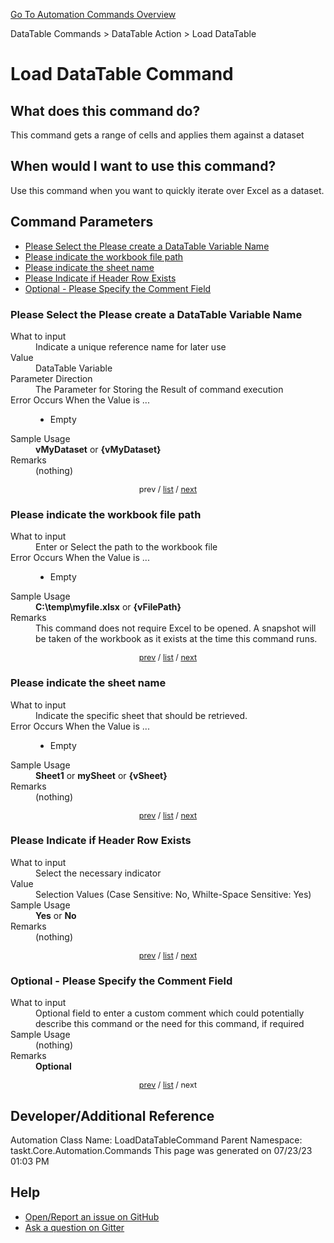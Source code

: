 <!--TITLE: Load DataTable Command -->
<!-- SUBTITLE: a command in the DataTable Commands group. -->
[Go To Automation Commands Overview](/automation-commands.md)


DataTable Commands &gt; DataTable Action &gt; Load DataTable


# Load DataTable Command


## What does this command do?
This command gets a range of cells and applies them against a dataset


## When would I want to use this command?
Use this command when you want to quickly iterate over Excel as a dataset.


<a id="param_list"></a>
## Command Parameters
- [Please Select the Please create a DataTable Variable Name](#param_0)
- [Please indicate the workbook file path](#param_1)
- [Please indicate the sheet name](#param_2)
- [Please Indicate if Header Row Exists](#param_3)
- [Optional - Please Specify the Comment Field](#param_4)


<a id="param_0"></a>
### Please Select the Please create a DataTable Variable Name


<dl>
<dt>What to input</dt><dd>Indicate a unique reference name for later use</dd>
<dt>Value</dt><dd>DataTable Variable</dd>
<dt>Parameter Direction</dt><dd>The Parameter for Storing the Result of command execution</dd>
<dt>Error Occurs When the Value is ...</dt><dd><ul>
<li>Empty</li>
</ul></dd>
<dt>Sample Usage</dt><dd><strong>vMyDataset</strong> or <strong>{vMyDataset}</strong></dd>
<dt>Remarks</dt><dd>(nothing)</dd>
</dl>




<div style="font-size: 90%; text-align: center">


prev / [list](#param_list) / [next](#param_1)


</div>


<a id="param_1"></a>
### Please indicate the workbook file path


<dl>
<dt>What to input</dt><dd>Enter or Select the path to the workbook file</dd>
<dt>Error Occurs When the Value is ...</dt><dd><ul>
<li>Empty</li>
</ul></dd>
<dt>Sample Usage</dt><dd><strong>C:\temp\myfile.xlsx</strong> or <strong>{vFilePath}</strong></dd>
<dt>Remarks</dt><dd>This command does not require Excel to be opened.  A snapshot will be taken of the workbook as it exists at the time this command runs.</dd>
</dl>




<div style="font-size: 90%; text-align: center">


[prev](#param_1) / [list](#param_list) / [next](#param_2)


</div>


<a id="param_2"></a>
### Please indicate the sheet name


<dl>
<dt>What to input</dt><dd>Indicate the specific sheet that should be retrieved.</dd>
<dt>Error Occurs When the Value is ...</dt><dd><ul>
<li>Empty</li>
</ul></dd>
<dt>Sample Usage</dt><dd><strong>Sheet1</strong> or <strong>mySheet</strong> or <strong>{vSheet}</strong></dd>
<dt>Remarks</dt><dd>(nothing)</dd>
</dl>




<div style="font-size: 90%; text-align: center">


[prev](#param_2) / [list](#param_list) / [next](#param_3)


</div>


<a id="param_3"></a>
### Please Indicate if Header Row Exists


<dl>
<dt>What to input</dt><dd>Select the necessary indicator</dd>
<dt>Value</dt><dd>Selection Values (Case Sensitive: No, Whilte-Space Sensitive: Yes)</dd>
<dt>Sample Usage</dt><dd><strong>Yes</strong> or  <strong>No</strong></dd>
<dt>Remarks</dt><dd>(nothing)</dd>
</dl>




<div style="font-size: 90%; text-align: center">


[prev](#param_3) / [list](#param_list) / [next](#param_4)


</div>


<a id="param_4"></a>
### Optional - Please Specify the Comment Field


<dl>
<dt>What to input</dt><dd>Optional field to enter a custom comment which could potentially describe this command or the need for this command, if required</dd>
<dt>Sample Usage</dt><dd>(nothing)</dd>
<dt>Remarks</dt><dd><strong>Optional</strong><br></dd>
</dl>




<div style="font-size: 90%; text-align: center">


[prev](#param_4) / [list](#param_list) / next


</div>


## Developer/Additional Reference
Automation Class Name: LoadDataTableCommand
Parent Namespace: taskt.Core.Automation.Commands
This page was generated on 07/23/23 01:03 PM


## Help
- [Open/Report an issue on GitHub](https://github.com/rcktrncn/taskt/issues/new)
- [Ask a question on Gitter](https://gitter.im/taskt-rpa/Lobby)
